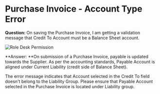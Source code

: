 # Purchase Invoice - Account Type Error

**Question:** On saving the Purchase Invoice, I am getting a validation message that Credit To Account must be a Balance Sheet account.

<img alt="Role Desk Permission" class="screenshot" src="/docs/assets/img/articles/purchase-invoice-account-type.png">

**Answer: **On submission of a Purchase Invoice, payable is updated towards the Supplier. As per the accounting standards, Payable Account is aligned under Current Liability (credit side of Balance Sheet).

The error message indicates that Account selected in the Credit To field doesn't belong to the Liability Group. Please ensure that Payable Account selected in the Purchase Invoice is located under Liability group.
